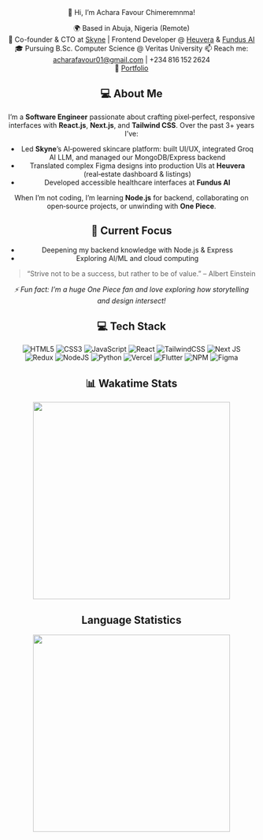 <div style="text-align: center;">
👋 Hi, I’m Achara Favour Chimeremnma!

🌍 Based in Abuja, Nigeria (Remote)  
💼 Co-founder & CTO at [Skyne](https://skyne.ng) | Frontend Developer @ [Heuvera](https://heuvera.com) & [Fundus AI](https://fundusai.com)  
🎓 Pursuing B.Sc. Computer Science @ Veritas University 
📫 Reach me: acharafavour01@gmail.com | +234 816 152 2624  
🔗 [Portfolio](https://github.com/favourachara07) 

## 💻 About Me
I’m a **Software Engineer** passionate about crafting pixel‑perfect, responsive interfaces with **React.js**, **Next.js**, and **Tailwind CSS**. Over the past 3+ years I’ve:
- Led **Skyne**’s AI‑powered skincare platform: built UI/UX, integrated Groq AI LLM, and managed our MongoDB/Express backend  
- Translated complex Figma designs into production UIs at **Heuvera** (real‑estate dashboard & listings)  
- Developed accessible healthcare interfaces at **Fundus AI**  

When I’m not coding, I’m learning **Node.js** for backend, collaborating on open‑source projects, or unwinding with **One Piece**.

## 🔭 Current Focus 
- Deepening my backend knowledge with Node.js & Express  
- Exploring AI/ML and cloud computing  

> “Strive not to be a success, but rather to be of value.” – Albert Einstein  

_⚡ Fun fact: I’m a huge One Piece fan and love exploring how storytelling and design intersect!_  

## 💻 Tech Stack
![HTML5](https://img.shields.io/badge/html5-%23E34F26.svg?style=for-the-badge&logo=html5&logoColor=white) 
![CSS3](https://img.shields.io/badge/css3-%231572B6.svg?style=for-the-badge&logo=css3&logoColor=white) 
![JavaScript](https://img.shields.io/badge/javascript-%23323330.svg?style=for-the-badge&logo=javascript&logoColor=%23F7DF1E) 
![React](https://img.shields.io/badge/react-%2320232a.svg?style=for-the-badge&logo=react&logoColor=%2361DAFB) 
![TailwindCSS](https://img.shields.io/badge/tailwindcss-%2338B2AC.svg?style=for-the-badge&logo=tailwind-css&logoColor=white) 
![Next JS](https://img.shields.io/badge/Next-black?style=for-the-badge&logo=next.js&logoColor=white) 
![Redux](https://img.shields.io/badge/redux-%23593d88.svg?style=for-the-badge&logo=redux&logoColor=white) 
![NodeJS](https://img.shields.io/badge/node.js-6DA55F?style=for-the-badge&logo=node.js&logoColor=white) 
![Python](https://img.shields.io/badge/python-3670A0?style=for-the-badge&logo=python&logoColor=ffdd54) 
![Vercel](https://img.shields.io/badge/vercel-%23000000.svg?style=for-the-badge&logo=vercel&logoColor=white) 
![Flutter](https://img.shields.io/badge/vercel-%23000000.svg?style=for-the-badge&logo=fluttee&logoColor=white) 
![NPM](https://img.shields.io/badge/NPM-%23CB3837.svg?style=for-the-badge&logo=npm&logoColor=white) 
![Figma](https://img.shields.io/badge/figma-%23F24E1E.svg?style=for-the-badge&logo=figma&logoColor=white) 

## 📊 Wakatime Stats
<img src="https://wakatime.com/share/@Favour07/a4824e0f-c329-4f3d-9741-fe2b2687417a.svg" height='400'/>


## Language Statistics
<img src="https://wakatime.com/share/@Favour07/a7ad06d0-9fd9-4658-9d0d-352b37c5befd.svg" height='400'/>

<!-- Proudly created with GPRM ( https://gprm.itsvg.in ) -->
</div>
